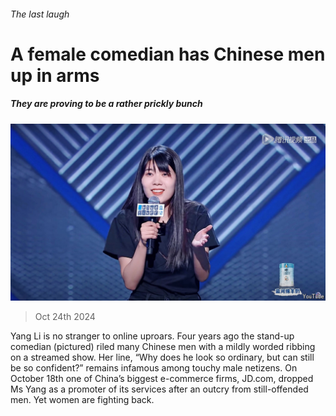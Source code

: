 ###### The last laugh

# A female comedian has Chinese men up in arms 

##### They are proving to be a rather prickly bunch 

![image](images/20241026_CNP001.jpg) 

> Oct 24th 2024 

Yang Li is no stranger to online uproars. Four years ago the stand-up comedian (pictured) riled many Chinese men with a mildly worded ribbing on a streamed show. Her line, “Why does he look so ordinary, but can still be so confident?” remains infamous among touchy male netizens. On October 18th one of China’s biggest e-commerce firms, JD.com, dropped Ms Yang as a promoter of its services after an outcry from still-offended men. Yet women are fighting back. 

